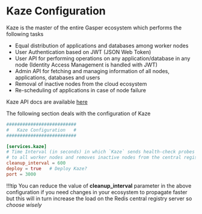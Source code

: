 # Kaze Configuration

Kaze is the master of the entire Gasper ecosystem which performs the following tasks

* Equal distribution of applications and databases among worker nodes
* User Authentication based on JWT (JSON Web Token)
* User API for performing operations on any application/database in any node (Identity Access Management is handled with JWT)
* Admin API for fetching and managing information of all nodes, applications, databases and users
* Removal of inactive nodes from the cloud ecosystem
* Re-scheduling of applications in case of node failure

Kaze API docs are available [here](/api)

The following section deals with the configuration of Kaze

```toml
##########################
#   Kaze Configuration   #
##########################

[services.kaze]
# Time Interval (in seconds) in which `Kaze` sends health-check probes
# to all worker nodes and removes inactive nodes from the central registry-server.
cleanup_interval = 600
deploy = true   # Deploy Kaze?
port = 3000
```

!!!tip
    You can reduce the value of **cleanup_interval** parameter in the above configuration if you need changes in your ecosystem to propagate faster but this will in turn increase the load on the Redis central registry server so *choose wisely*
